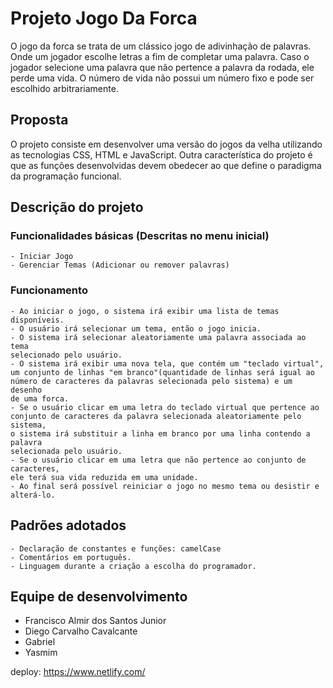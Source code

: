 # Projeto Jogo Da Forca
O jogo da forca se trata de um clássico jogo de adivinhação de palavras. Onde um jogador escolhe letras a fim de completar uma palavra. Caso o jogador selecione uma palavra que não pertence a palavra da rodada, ele perde uma vida. O número de vida não possui um número fixo e pode ser escolhido arbitrariamente.
## Proposta
O projeto consiste em desenvolver uma versão do jogos da velha utilizando as tecnologias CSS, HTML e JavaScript.
Outra característica do projeto é que as funções desenvolvidas devem obedecer ao que define o paradigma da programação funcional.

## Descrição do projeto
### Funcionalidades básicas (Descritas no menu inicial)
    - Iniciar Jogo
    - Gerenciar Temas (Adicionar ou remover palavras)

### Funcionamento
    - Ao iniciar o jogo, o sistema irá exibir uma lista de temas disponíveis.
    - O usuário irá selecionar um tema, então o jogo inicia.
    - O sistema irá selecionar aleatoriamente uma palavra associada ao tema 
    selecionado pelo usuário.
    - O sistema irá exibir uma nova tela, que contém um "teclado virtual", 
    um conjunto de linhas "em branco"(quantidade de linhas será igual ao 
    número de caracteres da palavras selecionada pelo sistema) e um desenho 
    de uma forca.
    - Se o usuário clicar em uma letra do teclado virtual que pertence ao 
    conjunto de caracteres da palavra selecionada aleatoriamente pelo sistema, 
    o sistema irá substituir a linha em branco por uma linha contendo a palavra 
    selecionada pelo usuário.
    - Se o usuário clicar em uma letra que não pertence ao conjunto de caracteres, 
    ele terá sua vida reduzida em uma unidade.
    - Ao final será possível reiniciar o jogo no mesmo tema ou desistir e alterá-lo.

## Padrões adotados
    - Declaração de constantes e funções: camelCase
    - Comentários em português.
    - Linguagem durante a criação a escolha do programador. 
## Equipe de desenvolvimento
- Francisco Almir dos Santos Junior
- Diego Carvalho Cavalcante
- Gabriel
- Yasmim

deploy: https://www.netlify.com/

